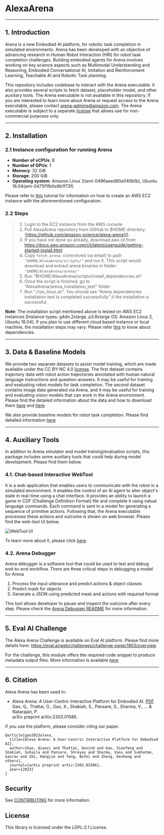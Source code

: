 # AlexaArena

---
## 1. Introduction
Arena is a new Embodied AI platform, for robotic task completion in simulated environments. Arena has been developed 
with an objective of advancing research in Human Robot Interaction (HRI) for robot task completion challenges. 
Building embodied agents for Arena involves working on key science aspects such as Multimodal Understanding and 
Reasoning, Embodied Conversational AI, Imitation and Reinforcement Learning, Teachable AI and Robotic Task planning.

This repository includes codebase to interact with the Arena executable. It also provides several scripts to fetch 
dataset, placeholder model, and other auxiliary tools. The Arena executable is not available in this repository. If 
you are interested to learn more about Arena or request access to the Arena executable, please contact 
[arena-admins@amazon.com](). The Arena executable is subject to a separate 
[license](ARENA_EXECUTABLE_LICENSE) that allows use for non-commercial purposes only.

---

## 2. Installation

### 2.1 Instance configuration for running Arena
* **Number of vCPUs**: 8
* **Number of GPUs**: 1
* **Memory**: 32 GiB
* **Storage**: 200 GiB
* **Operating system**: Amazon Linux 2(ami-0496aeed90a040b1b), Ubuntu 18.04(ami-0475f1fb0e9b1f73f)

Please refer to [this](https://docs.aws.amazon.com/AWSEC2/latest/UserGuide/EC2_GetStarted.html) tutorial for information
on how to create an AWS EC2 instance with the aforementioned configuration.

### 2.2 Steps

> 1. Login to the EC2 instance from the AWS console
> 2. Pull AlexaArena repository from GitHub to $HOME directory: [https://github.com/amazon-science/alexa-arena]()
> 3. If you have not done so already, download aws cli from https://docs.aws.amazon.com/cli/latest/userguide/getting-started-install.html
> 4. Copy ```fetch_arena.sh```(received via email) to path ```"$HOME/AlexaArena/scripts/"``` and run it. This script 
would download and extract arena binaries in folder: ```"$HOME/AlexaArena/arena/"```
> 5. Run "$HOME/AlexaArena/scripts/install_dependencies.sh"
> 6. Once the script is finished, go to "AlexaArena/arena_installation_test" folder
> 7. Run "./run_linux.sh". You should see "Arena dependencies installation test is completed successfully" if the 
installation is successful.

**Note**: The installation script mentioned above is tested on AWS EC2 instances [Instance types: g4dn.2xlarge, 
p3.8xlarge OS: Amazon Linux 2, Ubuntu 18.04]. If you plan to use different cloud based instance 
or local machine, the installation steps may vary. Please refer [this](scripts/install_dependencies.sh) to know 
about dependencies.

---

## 3. Data & Baseline Models
We provide two separate datasets to assist model training, which are made available under the CC BY-NC 4.0 [license](DATA_LICENSE). The 
first dataset contains trajectory data with robot action trajectories annotated with human natural language instructions 
and question-answers. It may be useful for training and evaluating robot models for task completion. The second dataset 
contains image data generated via Arena, and it may be useful for training and evaluating vision models that can work in 
the Arena environment. Please find the detailed information about the data and how to download them 
[here](data/trajectory-data/README.md) and [here](data/vision-data/README.md).

We also provide baseline models for robot task completion. Please find detailed information [here](modeling/README.md)

---
## 4. Auxiliary Tools

In addition to Arena simulator and model training/evaluation scripts, this package includes some auxiliary tools that 
could help during model development. Please find them below.

### 4.1. Chat-based Interactive WebTool
It is a web application that enables users to communicate with the robot in a simulated environment. It enables the 
control of an AI agent to alter object's state in real-time using a chat interface. It provides an ability to launch 
a game in CDF (Challenge Definition Format) file and complete it using natual language commands. Each command is sent to
a model for generating a sequence of primitive actions. Following that, the Arena executable processes these actions and 
outcome is shown on web browser. Please find the web-tool UI below.

![WebTool UI](images/place-control-panel.png)

To learn more about it, please click [here](./web_tool/README.md).

### 4.2. Arena Debugger
Arena debugger is a software tool that could be used to test and debug end-to-end workflow. There are three critical steps 
in debugging a model for Arena
1. Process the input utterance and predict actions & object classes
2. Predict mask for objects
3. Generate a JSON using predicted mask and actions with required format

This tool allows developer to pause and inspect the outcome after every step. Please check the 
[Arena Debugger README](./debugger/README.md) for more information.

---

## 5. Eval AI Challenge
The Alexa Arena Challenge is available on Eval AI platform. Please find more details here: https://eval.ai/web/challenges/challenge-page/1903/overview

For the challenge, this module offers the required code snippet to produce metadata output files. More information is 
available [here](./eval_ai/README.md)

---

## 6. Citation
Alexa Arena has been used in:

- Alexa Arena: A User-Centric Interactive Platform for Embodied AI. [PDF](https://arxiv.org/pdf/2303.01586) <br/>
Gao, Q., Thattai, G., Gao, X., Shakiah, S., Pansare, S., Sharma, V., ... & Natarajan, P. <br/>
arXiv preprint arXiv:2303.01586.

If you use the platform, please consider citing our paper. 

```
@article{gao2023alexa,
  title={Alexa Arena: A User-Centric Interactive Platform for Embodied AI},
  author={Gao, Qiaozi and Thattai, Govind and Gao, Xiaofeng and Shakiah, Suhaila and Pansare, Shreyas and Sharma, Vasu and Sukhatme, Gaurav and Shi, Hangjie and Yang, Bofei and Zheng, Desheng and others},
  journal={arXiv preprint arXiv:2303.01586},
  year={2023}
}
```

## Security

See [CONTRIBUTING](CONTRIBUTING.md#security-issue-notifications) for more information.

## License

This library is licensed under the LGPL-2.1 License.
